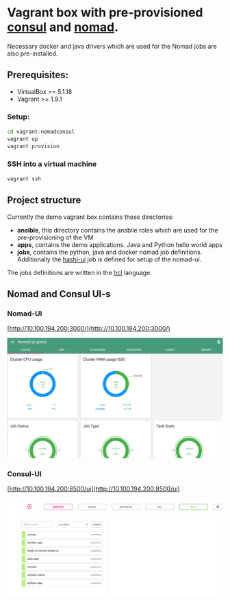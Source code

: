 # Vagrant box with pre-provisioned [consul](https://www.consul.io/ "Consul Homepage") and [nomad](https://www.nomadproject.io/ "Nomad Homepage").

Necessary docker and java drivers which are used for the Nomad jobs are also pre-installed.

## Prerequisites:
- VirtualBox >= 5.1.18
- Vagrant >= 1.9.1

### Setup:
```bash
cd vagrant-nomadconsul
vagrant up
vagrant provision
```

### SSH into a virtual machine
```bash
vagrant ssh
```

## Project structure

Currently the demo vagrant box contains these directories:

- **ansible**, this directory contains the ansbile roles which are used for the pre-provisioning of the VM
- **apps**, contains the demo applications. Java and Python hello world apps
- **jobs**, contains the python, java and docker nomad job definitions. Additionally the [hashi-ui](https://github.com/jippi/hashi-ui) job is defined for setup of the nomad-ui.

The jobs definitions are written in the [hcl](https://github.com/hashicorp/hcl) language.

## Nomad and Consul UI-s

### Nomad-UI

[http://10.100.194.200:3000/](http://10.100.194.200:3000/)

![Nomad-UI](images/nomad-ui.png)

### Consul-UI

[http://10.100.194.200:8500/ui](http://10.100.194.200:8500/ui)

![Consul-UI](images/consul-ui.png)
